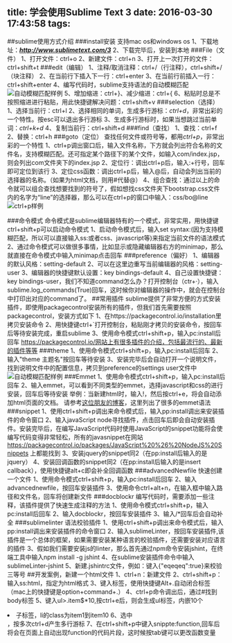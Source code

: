 title: 学会使用Sublime Text 3 
date: 2016-03-30 17:43:58
tags:
---
##sublime使用方式介绍
###install安装
支持mac os和windows os
1、下载地址：***http://www.sublimetext.com/3***
2、下载完毕后，安装到本地
###File（文件）
1、打开文件：ctrl+o
2、新建文件：ctrl+n
3、打开上一次打开的文件：ctrl+shift+t
###edit（编辑）
1、注释/取消注释：ctrl+/（行注释），ctrl+shift+/（块注释）
2、在当前行下插入下一行：ctrl+enter
3、在当前行前插入一行：ctrl+shift+enter
4、编写代码时，sublime支持语法的自动模糊匹配
![自动模糊匹配样例](../../../../images/1.png)
5、增加缩进：ctrl+}、减少缩进：ctrl+{
6、粘贴时总是不按照缩进进行粘贴，用此快捷键解决问题：ctrl+shift+v
###selection（选择）
1、选择当前行：ctrl+l
2、选择相同的单词，生成多行游标：*ctrl+d*，非常出彩的一个特性。按esc可以退出多行游标
3、生成多行游标时，如果当想跳过当前单词：*ctrl+k+d*
4、复制当前行：ctrl+shift+d
###find（查找）
1、查找：ctrl+f
2、替换：ctrl+h
###goto（定位）
查找任何文件或符号等，都用*ctrl+p*，非常出彩的一个特性
1、ctrl+p调出窗口后，输入文件名称，下方就会列出符合名称的文件名，支持模糊匹配。还可指定某个路径下的某个文件，如输入com/index.jsp，则会列出com文件夹下的index.jsp
2、定位行：调出ctrl+p后，输入:+行号，回车即可定位到该行
3、定位css函数：调出ctrl+p后，输入@后，自动会列出当前的选择器的名称。（如果为html文档，则用#代替@）
4、组合查找：通过以上的命令就可以组合查找想要找到的符号了，假如想找css文件夹下bootstrap.css文件内的名字为“line”的选择器，那么可以在ctrl+p的窗口中输入：css/bo@line
![ctrl+p样例](../../../../images/2.png)

###命令模式
命令模式是sublime编辑器特有的一个模式，非常实用，用快捷键ctrl+shift+p可以启动命令模式
1、启动命令模式后，输入set syntax:(因为支持模糊匹配，所以可以直接输入ss:或者css、javascript等)来指定当前文件的语法模式
2、通过命令模式可以做很多事情，比如显示或隐藏编辑器右方的minimap，那么就直接在命令模式中输入minimap点击回车
###preference（偏好）
1、编辑器的默认风格：setting-default
2、可以在这里边重写当前编辑器的风格：setting-user
3、编辑器的快捷键默认设置：key bindings-default
4、自己设置快捷键：key bindings-user，我们不知道command怎么办？打开控制台（ctr+·），输入sublime.log_commands(True)回车，这时候你对编辑器的操作中，就会在控制台中打印出对应的command了。
##常用插件
sublime提供了非常方便的方式安装插件，即使用packagecontrol安装所有的插件，但我们首先需要按照packagecontrol，安装方式如下
1、在https://packagecontrol.io/installation里拷贝安装命令
2、用快捷键ctrl+`打开控制台，粘贴刚才拷贝的安装命令，按回车后等待安装完成，重启sublime
3、使用命令模式ctrl+shift+p，输入pc:install后回车
https://packagecontrol.io/网站上有很多插件的介绍，包括最流行的、最新的插件等等
###theme
1、使用命令模式ctrl+shift+p，输入pc:install后回车
2、输入"theme 主题名"按回车等待安装
3、安装完毕后会自动打开一个说明文件，找到说明文件中的配置信息，拷贝到preference的settings user文件中
![自动模糊匹配样例](../../../../images/3.png)
###Emmet
1、使用命令模式ctrl+shift+p，输入pc:install后回车
2、输入emmet，可以看到不同类型的emmet，选择javascript和css的进行安装，回车后等待安装
举例：当新建html时，输入!，然后按ctrl+e，将会自动添加html页面的文档。
请参考[这位朋友的博客](http://www.w3cplus.com/tools/emmet-cheat-sheet.html)，这里列出了很多的emmet语法
###snippet
1、使用ctrl+shift+p调出来命令模式后，输入pp:install调出来安装插件的命令窗口
2、输入javaScript node寻找插件，点击回车后即会自动安装插件。安装完毕后，在编写JavaScript代码时使用JavaScript的snippet功能将会使编写代码变得非常轻松，所有的javasnippet在网站
https://packagecontrol.io/packages/JavaScript%20%26%20NodeJS%20Snippets 上都能找到
3、安装jquery的snippet同2（在pp:install后输入的是jquery）
4、安装回调函数的snippet同2（在pp:install后输入的是insert callback），使用快捷键alt+c即会补全回调函数
###advancedNewfile
快速创建一个文件
1、使用命令模式ctrl+shift+p，输入pc:install后回车
2、输入advancednewfile，按回车安装插件
3、使用命令ctrl+alt+n，在输入框中输入路径和文件名，回车将创建新文件
###docblockr
编写代码时，需要添加一些注释，该插件提供了快速生成注释的方法
1、使用命令模式ctrl+shift+p，输入pc:install后回车
2、输入docblockr，按回车安装插件
3、输入/*回车后会自动补全
###sublimelinter
语法校验插件
1、使用ctrl+shift+p调出来命令模式后，输入pp:install调出来安装插件的命令窗口
2、输入sublimeLinter，按回车安装插件,该插件是一个总体的框架，如果需要安装某种语言的校验插件，还需要安装对应语言的插件
3、假如我们需要安装js的linter，那么首先通过npm命令安装jshint，在终端工具中输入npm install -g  jshint
4、在sublime安装插件命令中输入sublimeLinter-jshint
5、新建.jshintrc文件，例如：键入{"eqeqeq":true}来校验三等号
##开发案例，新建一个html文件
1、ctrl+n：新建文件
2、ctrl+shift+p：输入ss:html，指定为html格式
3、键入标签<html>，使用快捷键Alt+.自动闭合标签（mac上的快捷键是option+command+.）
4、ctrl+p命令调出后，通过#找到body标签
5、键入ul>.item$*10,按ctrl+e后，则会生成ul标签，内嵌10个<li>子标签，li的class为item1到item10
6、选中</li>，按多次ctrl+d产生多行游标
7、在ctrl+shift+p中键入snippte:function,回车后将会在页面上自动出现function的代码片段，这时候按tab键可以更改函数变量